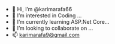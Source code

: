 - 👋 Hi, I’m @karimarafa66
- 👀 I’m interested in Coding ...
- 🌱 I’m currently learning ASP.Net Core...
- 💞️ I’m looking to collaborate on ...
- 📫 karimarafa9@gmail.com

<!---
karimarafa66/karimarafa66 is a ✨ special ✨ repository because its `README.md` (this file) appears on your GitHub profile.
You can click the Preview link to take a look at your changes.
--->
